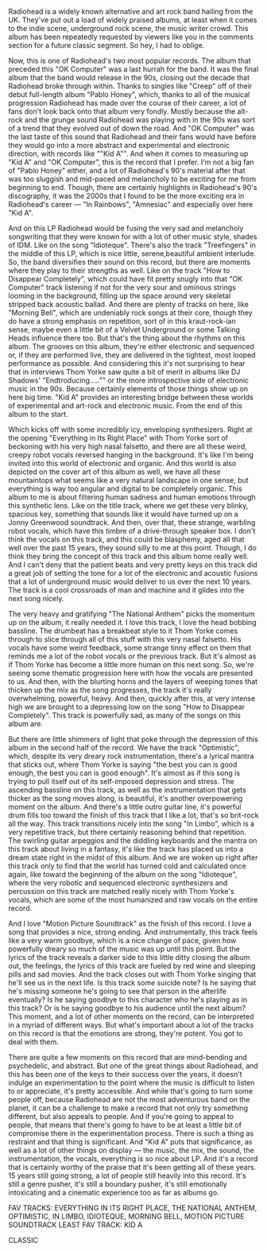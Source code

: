 Radiohead is a widely known alternative and art rock band hailing from the UK. They've put out a load of widely praised albums, at least when it comes to the indie scene, underground rock scene, the music writer crowd. This album has been repeatedly requested by viewers like you in the comments section for a future classic segment. So hey, I had to oblige.

Now, this is one of Radiohead's two most popular records. The album that preceded this "OK Computer" was a last hurrah for the band. It was the final album that the band would release in the 90s, closing out the decade that Radiohead broke through within. Thanks to singles like "Creep" off of their debut full-length album "Pablo Honey", which, thanks to all of the musical progression Radiohead has made over the course of their career, a lot of fans don't look back onto that album very fondly. Mostly because the alt-rock and the grunge sound Radiohead was playing with in the 90s was sort of a trend that they evolved out of down the road. And "OK Computer" was the last taste of this sound that Radiohead and their fans would have before they would go into a more abstract and experimental and electronic direction, with records like ""Kid A"". And when it comes to measuring up "Kid A" and "OK Computer", this is the record that I prefer. I'm not a big fan of "Pablo Honey" either, and a lot of Radiohead's 90's material after that was too sluggish and mid-paced and melancholy to be exciting for me from beginning to end. Though, there are certainly highlights in Radiohead's 90's discography, it was the 2000s that I found to be the more exciting era in Radiohead's career — "In Rainbows", "Amnesiac" and especially over here "Kid A".

And on this LP Radiohead would be fusing the very sad and melancholy songwriting that they were known for with a lot of other music style, shades of IDM. Like on the song "Idioteque". There's also the track "Treefingers" in the middle of this LP, which is nice little, serene,beautiful ambient interlude. So, the band diversifies their sound on this record, but there are moments where they play to their strengths as well. Like on the track "How to Disappear Completely", which could have fit pretty snugly into that "OK Computer" track listening if not for the very sour and ominous strings looming in the background, filling up the space around very skeletal stripped back acoustic ballad. And there are plenty of tracks on here, like "Morning Bell", which are undeniably rock songs at their core, though they do have a strong emphasis on repetition, sort of in this kraut-rock-ian sense, maybe even a little bit of a Velvet Underground or some Talking Heads influence there too. But that's the thing about the rhythms on this album. The grooves on this album, they're either electronic and sequenced or, if they are performed live, they are delivered in the tightest, most looped performance as possible. And considering this it's not surprising to hear that in interviews Thom Yorke saw quite a bit of merit in albums like DJ Shadows' "Endtroducing....."" or the more introspective side of electronic music in the 90s. Because certainly elements of those things show up on here big time. "Kid A" provides an interesting bridge between these worlds of experimental and art-rock and electronic music. From the end of this album to the start.

Which kicks off with some incredibly icy, enveloping synthesizers. Right at the opening "Everything in Its Right Place" with Thom Yorke sort of beckoning with his very high nasal falsetto, and there are all these weird, creepy robot vocals reversed hanging in the background. It's like I'm being invited into this world of electronic and organic. And this world is also depicted on the cover art of this album as well, we have all these mountaintops what seems like a very natural landscape in one sense, but everything is way too angular and digital to be completely organic. This album to me is about filtering human sadness and human emotions through this synthetic lens. Like on the title track, where we get these very blinky, spacious key, something that sounds like it would have turned up on a Jonny Greenwood soundtrack. And then, over that, these strange, warbling robot vocals, which have this timbre of a drive-through speaker box. I don't think the vocals on this track, and this could be blasphemy, aged all that well over the past 15 years, they sound silly to me at this point. Though, I do think they bring the concept of this track and this album home really well. And I can't deny that the patient beats and very pretty keys on this track did a great job of setting the tone for a lot of the electronic and acoustic fusions that a lot of underground music would deliver to us over the next 10 years. The track is a cool crossroads of man and machine and it glides into the next song nicely.

The very heavy and gratifying "The National Anthem" picks the momentum up on the album, it really needed it. I love this track, I love the head bobbing bassline. The drumbeat has a breakbeat style to it Thom Yorke comes through to slice through all of this stuff with this very nasal falsetto. His vocals have some weird feedback, some strange tinny effect on them that reminds me a lot of the robot vocals or the previous track. But it's almost as if Thom Yorke has become a little more human on this next song. So, we're seeing some thematic progression here with how the vocals are presented to us. And then, with the blurting horns and the layers of weeping tones that thicken up the mix as the song progresses, the track it's really overwhelming, powerful, heavy. And then, quickly after this, at very intense high we are brought to a depressing low on the song "How to Disappear Completely". This track is powerfully sad, as many of the songs on this album are.

But there are little shimmers of light that poke through the depression of this album in the second half of the record. We have the track "Optimistic", which, despite its very dreary rock instrumentation, there's a lyrical mantra that sticks out, where Thom Yorke is saying "the best you can is good enough, the best you can is good enough". It's almost as if this song is trying to pull itself out of its self-imposed depression and stress. The ascending bassline on this track, as well as the instrumentation that gets thicker as the song moves along, is beautiful, it's another overpowering moment on the album. And there's a little outro guitar line, it's powerful drum fills too toward the finish of this track that I like a lot, that's so brit-rock all the way. This track transitions nicely into the song "In Limbo", which is a very repetitive track, but there certainly reasoning behind that repetition. The swirling guitar arpeggios and the diddling keyboards and the mantra on this track about living in a fantasy, it's like the track has placed us into a dream state right in the midst of this album. And we are woken up right after this track only to find that the world has turned cold and calculated once again, like toward the beginning of the album on the song "Idioteque", where the very robotic and sequenced electronic synthesizers and percussion on this track are matched really nicely with Thom Yorke's vocals, which are some of the most humanized and raw vocals on the entire record.

And I love "Motion Picture Soundtrack" as the finish of this record. I love a song that provides a nice, strong ending. And instrumentally, this track feels like a very warm goodbye, which is a nice change of pace, given how powerfully dreary so much of the music was up until this point. But the lyrics of the track reveals a darker side to this little ditty closing the album out, the feelings, the lyrics of this track are fueled by red wine and sleeping pills and sad movies. And the track closes out with Thom Yorke singing that he'll see us in the next life. Is this track some suicide note? Is he saying that he's missing someone he's going to see that person in the afterlife eventually? Is he saying goodbye to this character who he's playing as in this track? Or is he saying goodbye to his audience until the next album? This moment, and a lot of other moments on the record, can be interpreted in a myriad of different ways. But what's important about a lot of the tracks on this record is that the emotions are strong, they're potent. You got to deal with them.

There are quite a few moments on this record that are mind-bending and psychedelic, and abstract. But one of the great things about Radiohead, and this has been one of the keys to their success over the years, it doesn't indulge an experimentation to the point where the music is difficult to listen to or appreciate, it's pretty accessible. And while that's going to turn some people off, because Radiohead are not the most adventurous band on the planet, it can be a challenge to make a record that not only try something different, but also appeals to people. And if you're going to appeal to people, that means that there's going to have to be at least a little bit of compromise there in the experimentation process. There is such a thing as restraint and that thing is significant. And "Kid A" puts that significance, as well as a lot of other things on display — the music, the mix, the sound, the instrumentation, the vocals, everything is so nice about LP. And it's a record that is certainly worthy of the praise that it's been getting all of these years. 15 years still going strong, a lot of people still heavily into this record. It's still a genre pusher, it's still a boundary pusher, it's still emotionally intoxicating and a cinematic experience too as far as albums go.

FAV TRACKS: EVERYTHING IN ITS RIGHT PLACE, THE NATIONAL ANTHEM, OPTIMISTIC, IN LIMBO, IDIOTEQUE, MORNING BELL, MOTION PICTURE SOUNDTRACK
LEAST FAV TRACK: KID A

CLASSIC
